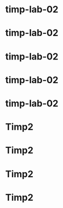 # timp-lab-02
# timp-lab-02
# timp-lab-02
# timp-lab-02
# timp-lab-02
# Timp2
# Timp2
# Timp2
# Timp2
